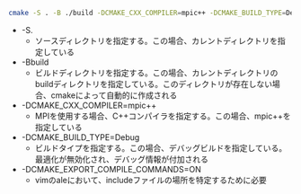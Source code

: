 ```bash
cmake -S . -B ./build -DCMAKE_CXX_COMPILER=mpic++ -DCMAKE_BUILD_TYPE=Debug -DCMAKE_EXPORT_COMPILE_COMMANDS=ON
```

- -S.
  - ソースディレクトリを指定する。この場合、カレントディレクトリを指定している
- -Bbuild
  - ビルドディレクトリを指定する。この場合、カレントディレクトリのbuildディレクトリを指定している。このディレクトリが存在しない場合、cmakeによって自動的に作成される
- -DCMAKE_CXX_COMPILER=mpic++
  - MPIを使用する場合、C++コンパイラを指定する。この場合、mpic++を指定している
- -DCMAKE_BUILD_TYPE=Debug
  - ビルドタイプを指定する。この場合、デバッグビルドを指定している。最適化が無効化され、デバッグ情報が付加される
- -DCMAKE_EXPORT_COMPILE_COMMANDS=ON 
  - vimのaleにおいて、includeファイルの場所を特定するために必要
